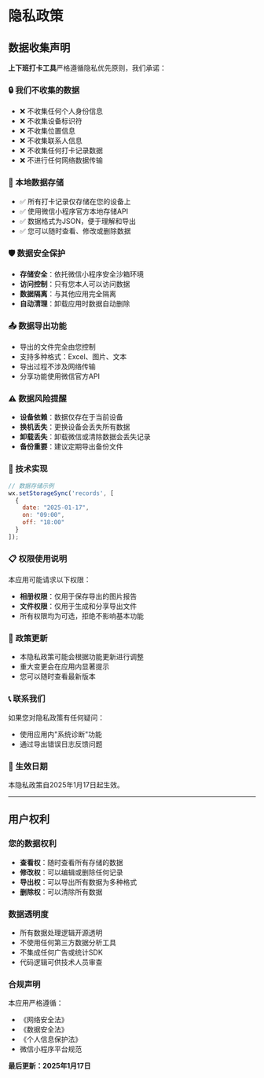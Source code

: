 # 隐私政策

## 数据收集声明

**上下班打卡工具**严格遵循隐私优先原则，我们承诺：

### 🔒 我们不收集的数据
- ❌ 不收集任何个人身份信息
- ❌ 不收集设备标识符
- ❌ 不收集位置信息
- ❌ 不收集联系人信息
- ❌ 不收集任何打卡记录数据
- ❌ 不进行任何网络数据传输

### 📱 本地数据存储
- ✅ 所有打卡记录仅存储在您的设备上
- ✅ 使用微信小程序官方本地存储API
- ✅ 数据格式为JSON，便于理解和导出
- ✅ 您可以随时查看、修改或删除数据

### 🛡️ 数据安全保护
- **存储安全**：依托微信小程序安全沙箱环境
- **访问控制**：只有您本人可以访问数据
- **数据隔离**：与其他应用完全隔离
- **自动清理**：卸载应用时数据自动删除

### 📤 数据导出功能
- 导出的文件完全由您控制
- 支持多种格式：Excel、图片、文本
- 导出过程不涉及网络传输
- 分享功能使用微信官方API

### ⚠️ 数据风险提醒
- **设备依赖**：数据仅存在于当前设备
- **换机丢失**：更换设备会丢失所有数据
- **卸载丢失**：卸载微信或清除数据会丢失记录
- **备份重要**：建议定期导出备份文件

### 🔧 技术实现
```javascript
// 数据存储示例
wx.setStorageSync('records', [
  {
    date: "2025-01-17",
    on: "09:00",
    off: "18:00"
  }
]);
```

### 📋 权限使用说明
本应用可能请求以下权限：
- **相册权限**：仅用于保存导出的图片报告
- **文件权限**：仅用于生成和分享导出文件
- 所有权限均为可选，拒绝不影响基本功能

### 🔄 政策更新
- 本隐私政策可能会根据功能更新进行调整
- 重大变更会在应用内显著提示
- 您可以随时查看最新版本

### 📞 联系我们
如果您对隐私政策有任何疑问：
- 使用应用内"系统诊断"功能
- 通过导出错误日志反馈问题

### 📅 生效日期
本隐私政策自2025年1月17日起生效。

---

## 用户权利

### 您的数据权利
- **查看权**：随时查看所有存储的数据
- **修改权**：可以编辑或删除任何记录
- **导出权**：可以导出所有数据为多种格式
- **删除权**：可以清除所有数据

### 数据透明度
- 所有数据处理逻辑开源透明
- 不使用任何第三方数据分析工具
- 不集成任何广告或统计SDK
- 代码逻辑可供技术人员审查

### 合规声明
本应用严格遵循：
- 《网络安全法》
- 《数据安全法》
- 《个人信息保护法》
- 微信小程序平台规范

**最后更新：2025年1月17日**